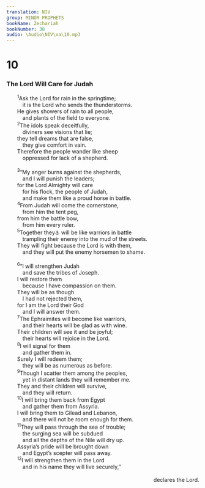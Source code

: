 ```yaml
---
translation: NIV
group: MINOR PROPHETS
bookName: Zechariah 
bookNumber: 38
audio: \Audio\NIV\xa\10.mp3
---
```


<div class="title"><h1>10</h1><h3>The Lord Will Care for Judah </h3></div>
<span class="verse xa_10_1">  <sup>1</sup>Ask the Lord for rain in the springtime; <br/>   it is the Lord who sends the thunderstorms. <br/>  He gives showers of rain to all people, <br/>   and plants of the field to everyone. <br/></span>
<span class="verse xa_10_2">  <sup>2</sup>The idols speak deceitfully, <br/>   diviners see visions that lie; <br/>  they tell dreams that are false, <br/>   they give comfort in vain. <br/>  Therefore the people wander like sheep <br/>   oppressed for lack of a shepherd. <br/><br/></span>
<span class="verse xa_10_3">  <sup>3</sup>“My anger burns against the shepherds, <br/>   and I will punish the leaders; <br/>  for the Lord Almighty will care <br/>   for his flock, the people of Judah, <br/>   and make them like a proud horse in battle. <br/></span>
<span class="verse xa_10_4">  <sup>4</sup>From Judah will come the cornerstone, <br/>   from him the tent peg, <br/>  from him the battle bow, <br/>   from him every ruler. <br/></span>
<span class="verse xa_10_5">  <sup>5</sup>Together they<a data-toggle="tooltip" data-placement="bottom" title="Or ruler, all of them together. / 5They">⚓</a> will be like warriors in battle <br/>   trampling their enemy into the mud of the streets. <br/>  They will fight because the Lord is with them, <br/>   and they will put the enemy horsemen to shame. <br/><br/></span>
<span class="verse xa_10_6">  <sup>6</sup>“I will strengthen Judah <br/>   and save the tribes of Joseph. <br/>  I will restore them <br/>   because I have compassion on them. <br/>  They will be as though <br/>   I had not rejected them, <br/>  for I am the Lord their God <br/>   and I will answer them. <br/></span>
<span class="verse xa_10_7">  <sup>7</sup>The Ephraimites will become like warriors, <br/>   and their hearts will be glad as with wine. <br/>  Their children will see it and be joyful; <br/>   their hearts will rejoice in the Lord. <br/></span>
<span class="verse xa_10_8">  <sup>8</sup>I will signal for them <br/>   and gather them in. <br/>  Surely I will redeem them; <br/>   they will be as numerous as before. <br/></span>
<span class="verse xa_10_9">  <sup>9</sup>Though I scatter them among the peoples, <br/>   yet in distant lands they will remember me. <br/>  They and their children will survive, <br/>   and they will return. <br/></span>
<span class="verse xa_10_10">  <sup>10</sup>I will bring them back from Egypt <br/>   and gather them from Assyria. <br/>  I will bring them to Gilead and Lebanon, <br/>   and there will not be room enough for them. <br/></span>
<span class="verse xa_10_11">  <sup>11</sup>They will pass through the sea of trouble; <br/>   the surging sea will be subdued <br/>   and all the depths of the Nile will dry up. <br/>  Assyria’s pride will be brought down <br/>   and Egypt’s scepter will pass away. <br/></span>
<span class="verse xa_10_12">  <sup>12</sup>I will strengthen them in the Lord<br/>   and in his name they will live securely,” <br/> <aside style="text-align:right;">declares the Lord. </aside><br/><br/></span>
